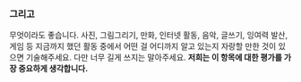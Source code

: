 ### 그리고
무엇이라도 좋습니다. 사진, 그림그리기, 만화, 인터넷 활동, 음악, 글쓰기, 잉여력 발산, 게임 등 지금까지 했던 활동 중에서 어떤 걸 어디까지 알고 있는지 자랑할 만한 것이 있으면 기술해주세요. 다만 너무 길게 쓰지는 말아주세요.
**저희는 이 항목에 대한 평가를 가장 중요하게 생각합니다.**
